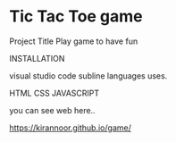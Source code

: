 # Tic Tac Toe game

Project Title
Play game to have fun

INSTALLATION

visual studio code
subline
languages uses.

HTML
CSS
JAVASCRIPT

you can see web here..

https://kirannoor.github.io/game/


